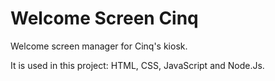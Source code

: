# Welcome Screen Cinq

Welcome screen manager for Cinq's kiosk.

It is used in this project: HTML, CSS, JavaScript and Node.Js.
